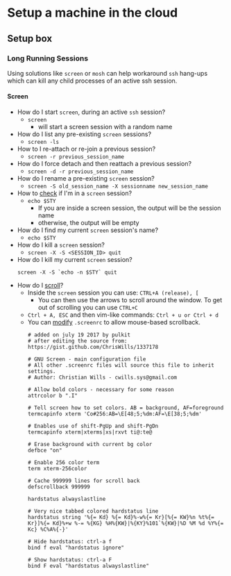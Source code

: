 # Setup a machine in the cloud

## Setup box

### Long Running Sessions

Using solutions like `screen` or `mosh` can help workaround `ssh` hang-ups which can kill any child processes of an active ssh session.

#### Screen

* How do I start `screen`, during an active `ssh` session?
    * `screen`
        * will start a screen session with a random name
* How do I list any pre-existing `screen` sessions?
    * `screen -ls`
* How to I re-attach or re-join a previous session?
    * `screen -r previous_session_name`
* How do I force detach and then reattach a previous session?
    * `screen -d -r previous_session_name`
* How do I rename a pre-existing `screen` session?
    * `screen -S old_session_name -X sessionname new_session_name`
* How to [check](https://serverfault.com/questions/257975/how-to-check-if-im-in-screen-session) if I'm in a `screen` session?
    * `echo $STY`
        * If you are inside a screen session, the output will be the session name
        * otherwise, the output will be empty
* How do I find my current `screen` session's name?
    * `echo $STY`
* How do I kill a `screen` session?
    * `screen -X -S <SESSION_ID> quit`
* How do I kill my current `screen` session?
    ```
    screen -X -S `echo -n $STY` quit
    ```
* How do I [scroll](http://serverfault.com/questions/206303/how-to-scroll-back-in-screen-within-a-ssh-session-from-os-x)?
    * Inside the `screen` session you can use: `CTRL+A (release), [`
        * You can then use the arrows to scroll around the window. To get out of scrolling you can use `CTRL+C`
    * `Ctrl + A, ESC` and then vim-like commands: `Ctrl + u or Ctrl + d`
    * You can [modify](http://slaptijack.com/system-administration/mac-os-x-terminal-and-gnu-screen-scrollback/) `.screenrc` to allow mouse-based scrollback.
        ```
        # added on july 19 2017 by pulkit
        # after editing the source from: https://gist.github.com/ChrisWills/1337178
        
        # GNU Screen - main configuration file
        # All other .screenrc files will source this file to inherit settings.
        # Author: Christian Wills - cwills.sys@gmail.com
        
        # Allow bold colors - necessary for some reason
        attrcolor b ".I"
        
        # Tell screen how to set colors. AB = background, AF=foreground
        termcapinfo xterm 'Co#256:AB=\E[48;5;%dm:AF=\E[38;5;%dm'
        
        # Enables use of shift-PgUp and shift-PgDn
        termcapinfo xterm|xterms|xs|rxvt ti@:te@
        
        # Erase background with current bg color
        defbce "on"
        
        # Enable 256 color term
        term xterm-256color
        
        # Cache 999999 lines for scroll back
        defscrollback 999999
        
        hardstatus alwayslastline
        
        # Very nice tabbed colored hardstatus line
        hardstatus string '%{= Kd} %{= Kd}%-w%{= Kr}[%{= KW}%n %t%{= Kr}]%{= Kd}%+w %-= %{KG} %H%{KW}|%{KY}%101`%{KW}|%D %M %d %Y%{= Kc} %C%A%{-}'
        
        # Hide hardstatus: ctrl-a f
        bind f eval "hardstatus ignore"
        
        # Show hardstatus: ctrl-a F
        bind F eval "hardstatus alwayslastline"
        ```

